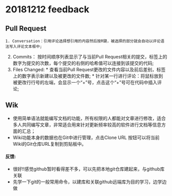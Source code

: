 # 20181212 feedback

## Pull Request
	1. Conversation：引用评论选择想引用的内容然后按R键，被选择的部分就会自动以评论语法写入评论文本框中;
  2. Commits： 按时间顺序列表显示了与当前Pull Request相关的提交，标签上的数字为提交的次数，每个提交的右侧的哈希值可以连接到该提交的代码;
  3. Files Changed: 
    * 查看当前Pull Request更改的文件内容以及前后差别，标签上的数字表示新建以及被更改的文件数;
    * 针对某一行进行评论：将鼠标放到被更改行行号的左端，会显示一个“+”号，点击这个“+”号可在代码中插入评论; 

## Wik
  * 使用简单语法就能编写文档的功能，所有权限的人都能对文章进行修改，适合多人共同编写文章，非常适合用来针对更新频率较高的软件进行文档等信息方面的汇总；
  * Wiki功能本身的数据也在Git中进行管理，点击Clone URL 按钮可以将当前Wiki的Git仓库URL复制到剪贴板中。

#### 反馈:
* 很好!!感觉github暂时看得差不多，可以先把本地git仓库建起来，与github库关联  
* 先学一下git的一般常用命令，以建库和关联github远端库为目的学习，边学边做